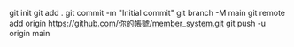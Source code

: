 git init
git add .
git commit -m "Initial commit"
git branch -M main
git remote add origin https://github.com/你的帳號/member_system.git
git push -u origin main
